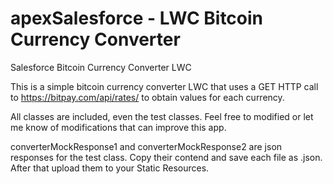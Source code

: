 # apexSalesforce - LWC Bitcoin Currency Converter
Salesforce Bitcoin Currency Converter LWC

This is a simple bitcoin currency converter LWC that uses a GET HTTP call to https://bitpay.com/api/rates/ to obtain values for each currency. 

All classes are included, even the test classes. Feel free to modified or let me know of modifications that can improve this app. 

converterMockResponse1 and converterMockResponse2 are json responses for the test class. 
Copy their contend and save each file as .json. After that upload them to your Static Resources.
